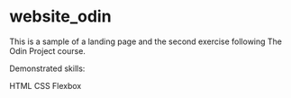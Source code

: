 # website_odin
This is a sample of a landing page and the second exercise following The Odin Project course.

Demonstrated skills:

HTML
CSS
Flexbox
